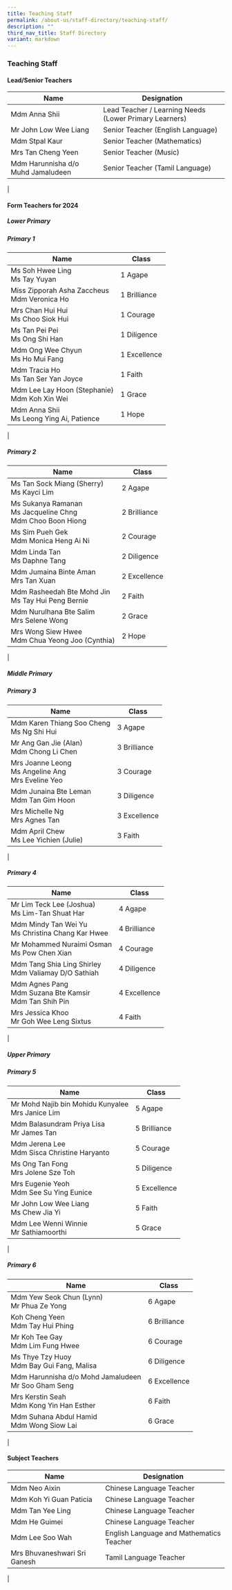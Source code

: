 ```yaml
---
title: Teaching Staff
permalink: /about-us/staff-directory/teaching-staff/
description: ""
third_nav_title: Staff Directory
variant: markdown
---
```

### **Teaching Staff**
#### **Lead/Senior Teachers**

| Name | Designation |
|---|---|
| Mdm Anna Shii | Lead Teacher / Learning Needs (Lower Primary Learners) |
| Mr John Low Wee Liang | Senior Teacher (English Language)  |
| Mdm Stpal Kaur | Senior Teacher (Mathematics)  |
| Mrs Tan Cheng Yeen | Senior Teacher (Music)  |
| Mdm Harunnisha d/o Muhd Jamaludeen | 	Senior Teacher (Tamil Language)  |
|

#### **Form Teachers for 2024**
##### **Lower Primary**
##### Primary 1

| Name | Class |
|---|---|
| Ms Soh Hwee Ling<br>Ms Tay Yuyan | 1 Agape| 
| Miss Zipporah Asha Zaccheus<br>Mdm Veronica Ho | 1 Brilliance  |
| Mrs Chan Hui Hui<br>Ms Choo Siok Hui  | 1 Courage |
| Ms Tan Pei Pei<br>Ms Ong Shi Han | 1 Diligence |
| Mdm Ong Wee Chyun<br>Ms Ho Mui Fang  | 1 Excellence |
| Mdm Tracia Ho<br>Ms Tan Ser Yan Joyce  | 1 Faith |
| Mdm Lee Lay Hoon (Stephanie)<br>Mdm Koh Xin Wei | 1 Grace |
| Mdm Anna Shii<br>Ms Leong Ying Ai, Patience | 1 Hope |
|

##### Primary 2

| Name | Class |
|---|---|
| Ms Tan Sock Miang (Sherry)<br>Ms Kayci Lim | 2 Agape |
| Ms Sukanya Ramanan<br> Ms Jacqueline Chng<br>Mdm Choo Boon Hiong  | 2 Brilliance |
| Ms Sim Pueh Gek<br>Mdm Monica Heng Ai Ni  | 2 Courage |
| Mdm Linda Tan<br>Ms Daphne Tang| 2 Diligence |
| Mdm Jumaina Binte Aman<br>Mrs Tan Xuan | 2 Excellence |
| Mdm Rasheedah Bte Mohd Jin <br>Ms Tay Hui Peng Bernie | 2 Faith |
| Mdm Nurulhana Bte Salim<br>Mrs Selene Wong<br> | 2 Grace |
| Mrs Wong Siew Hwee<br>Mdm Chua Yeong Joo (Cynthia) | 2 Hope |
|

##### **Middle Primary**
##### Primary 3

| Name | Class |
|---|---|
| Mdm Karen Thiang Soo Cheng<br>Ms Ng Shi Hui  | 3 Agape |
| Mr Ang Gan Jie (Alan)<br>Mdm Chong Li Chen | 3 Brilliance |
| Mrs Joanne Leong<br>Ms Angeline Ang<br>Mrs Eveline Yeo | 3 Courage   |
| Mdm Junaina Bte Leman<br>Mdm Tan Gim Hoon | 3 Diligence  |
| Mrs Michelle Ng<br>Mrs Agnes Tan | 3 Excellence  |
| Mdm April Chew <br>Ms Lee Yichien (Julie)| 3 Faith  |
|

##### Primary 4

| Name | Class |
|---|---|
| Mr Lim Teck Lee (Joshua)<br>Ms Lim-Tan Shuat Har | 4 Agape |
| Mdm Mindy Tan Wei Yu<br>Ms Christina Chang Kar Hwee | 4 Brilliance |
| Mr Mohammed Nuraimi Osman<br>Ms Pow Chen Xian  | 4 Courage |
| Mdm Tang Shia Ling Shirley <br>Mdm Valiamay D/O Sathiah | 4 Diligence |
| Mdm Agnes Pang<br> Mdm Suzana Bte Kamsir<br>Mdm Tan Shih Pin | 4 Excellence |
| Mrs Jessica Khoo <br>Mr Goh Wee Leng Sixtus   | 4 Faith
|

##### **Upper Primary**
##### Primary 5

| Name | Class |
|---|---|
| Mr Mohd Najib bin Mohidu Kunyalee<br>Mrs Janice Lim | 5 Agape |
| Mdm Balasundram Priya Lisa <br>Mr James Tan | 5 Brilliance |
| Mdm Jerena Lee<br>Mdm Sisca Christine Haryanto| 5 Courage |
| Ms Ong Tan Fong<br>Mrs Jolene Sze Toh  | 5 Diligence  |
| Mrs Eugenie Yeoh<br>Mdm See Su Ying Eunice| 5 Excellence |
| Mr John Low Wee Liang<br>Ms Chew Jia Yi | 5 Faith |
| Mdm Lee Wenni Winnie<br>Mr Sathiamoorthi   | 5 Grace |
|

##### Primary 6

| Name | Class |
|---|---|
| Mdm Yew Seok Chun (Lynn)<br>Mr Phua Ze Yong  | 6 Agape |
| Koh Cheng Yeen<br>Mdm Tay Hui Phing | 6 Brilliance |
| Mr Koh Tee Gay <br>Mdm Lim Fung Hwee  | 6 Courage |
| Ms Thye Tzy Huoy<br>Mdm Bay Gui Fang, Malisa | 6 Diligence         |
| Mdm Harunnisha d/o Mohd Jamaludeen<br>Mr Soo Gham Seng <br>  | 6 Excellence |
| Mrs Kerstin Seah<br>Mdm Kong Yin Han Esther | 6 Faith  |
|Mdm Suhana Abdul Hamid<br>Mdm Wong Siow Lai| 6 Grace  |
|

#### **Subject Teachers**

| Name | Designation |
|---|---|
| Mdm Neo Aixin | Chinese Language Teacher  |
| Mdm Koh Yi Guan Paticia | Chinese Language Teacher  |
| Mdm Tan Yee Ling | Chinese Language Teacher  |
| Mdm He Guimei | Chinese Language Teacher  |
| Mdm Lee Soo Wah| English Language and Mathematics Teacher  |
| Mrs Bhuvaneshwari Sri Ganesh | Tamil Language Teacher |
|